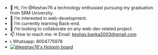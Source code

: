 - 👋 Hi, I’m @Keshav76 a technology enthusiast pursuing my graduation from SRM University.
- 👀 I’m interested in web-development.
- 🌱 I’m currently learning Back-end.
- 💞️ I’m looking to collaborate on any web-dev related project.
- 📫 How to reach me: ✉ Email: keshav.banka2003@gmail.com 
- 📞 Whatsapp: 8004775978 
- [![@keshav76's Holopin board](https://holopin.me/keshav76)](https://holopin.io/@keshav76)
<!---
Keshav76/Keshav76 is a ✨ special ✨ repository because its `README.md` (this file) appears on your GitHub profile.
You can click the Preview link to take a look at your changes.
--->
